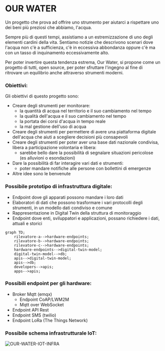 # OUR WATER

Un progetto che prova ad offrire uno strumento per aiutarci a rispettare uno dei beni più preziosi che abbiamo, l'acqua.

Sempre più di questi tempi, assistiamo a un estremizzazione di uno degli elementi cardini della vita.
Sentiamo notizie che descrivono scenari dove l'acqua non c'è a sufficienza, c'è in eccessiva abbondanza oppure c'è ma con un tasso di inquinamento eccessivamente alto.

Per poter invertire questa tendenza estrema, Our Water, si propone come un progetto di tutti, open source, per poter sfruttare l'ingegno al fine di ritrovare un equilibrio anche attraverso strumenti moderni.

### Obiettivi:
Gli obiettivi di questo progetto sono:
- Creare degli strumenti per monitorare:
  - la quantità di acqua nel territorio e il suo cambiamento nel tempo
  - la qualità dell'acqua e il suo cambiamento nel tempo
  - la portata dei corsi d'acqua in tempo reale
  - la mal gestione dell'uso di acqua
- Creare degli strumenti per permettere di avere una piattaforma digitale dell'acqua che aiuti a scegliere decisioni più consapevoli
- Creare degli strumenti per poter aver una base dati nazionale condivisa, libera a participazione volontaria e libera:
  - sarebbe bello dare la possibilità di segnalare situazioni pericolose (es alluvioni o esondazioni)
- Dare la possibilità di far interagire vari dati e strumenti:
  - poter mandare notifiche alle persone con bollettini di emergenze
- Altre idee sono le benvenute

### Possibile prototipo di infrastruttura digitale:
- Endpoint dove gli apparati possono mandare i loro dati
- Elaboratori di dati che possono trasformare i vari protocolli degli strumenti, in un modello dati condiviso e comune
- Rappresentazione in Digital Twin della struttura di monitoraggio
- Endpoint dove enti, sviluppatori e applicazioni, possano richiedere i dati, attuali e storici

```mermaid
graph TD;
    rilevatore-a-->hardware-endpoints;
    rilevatore-b-->hardware-endpoints;
    rilevatore-c-->hardware-endpoints;
    hardware-endpoints-->digital-twin-model;
    digital-twin-model-->db;
    apis-->digital-twin-model;
    apis-->db;
    developers-->apis;
    apps-->apis;
```

### Possibili endpoint per gli hardware:
- Broker Mqtt (emqx)
  - Endpoint CoAP/LWM2M
  - Mqtt over WebSocket
- Endpoint API Rest
- Endpoint SMS (twilio)
- Endpoint LoRa (The Things Network)

### Possibile schema infrastrutturale IoT:
![OUR-WATER-IOT-INFRA](https://github.com/mhllhm/our-water/assets/67786873/73d55116-f5ef-489c-8ed5-c1ff9e15b121)
